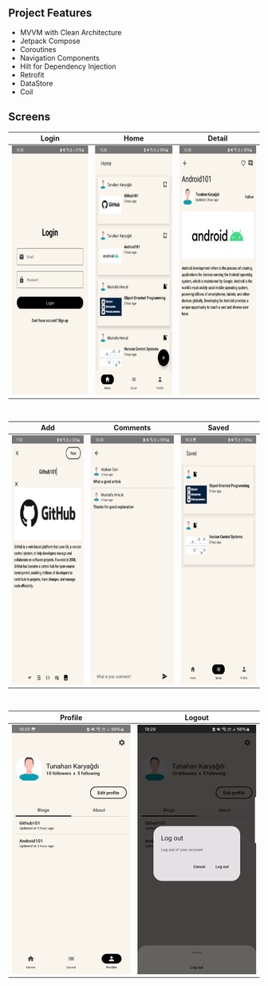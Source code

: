 ## Project Features
- MVVM with Clean Architecture
- Jetpack Compose
- Coroutines
- Navigation Components
- Hilt for Dependency Injection
- Retrofit
- DataStore
- Coil


## Screens

| Login | Home | Detail |
| ------ | ---- | ------ |
|<img src="assets/login.jpg" width="250" height="500"/>|<img src="assets/home.jpg" width="250" height="500"/>|<img src="assets/detail.jpg" width="250" height="500"/>|

</br>

| Add | Comments | Saved |
| ------ | ---- | ------ |
|<img src="assets/add.jpg" width="250" height="500"/>|<img src="assets/comments.jpg" width="250" height="500"/>|<img src="assets/saved.jpg" width="250" height="500"/>|

</br>

| Profile | Logout                                                  |
| ------ |---------------------------------------------------------|
|<img src="assets/profile.jpg" width="250" height="500"/>| <img src="assets/logout.png" width="250" height="500"/> |